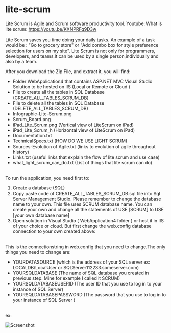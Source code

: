 # lite-scrum
Lite Scrum is Agile and Scrum software productivity tool.
Youtube: What is lite scrum: https://youtu.be/KXNPRFq9D3w<br><br>
Lite Scrum saves you time doing your daily tasks. An example of a task would be :
"Go to grocery store" or "Add combo box for style preference selection for users on my site". 
Lite Scrum is not only for programmers, developers, and teams.It can be used by a single person,individually and also by a team.
<br>
<p>
  After you download the Zip File, and extract it, you will find:<br>
  <ul>
    <li>
      Folder WebApplication4 that contains ASP.NET MVC Visual Studio Solution to be hosted on IIS (Local or Remote or Cloud )
    </li>
    <li> File to create all the tables in SQL Database (CREATE_ALL_TABLES_SCRUM_DB)</li>
    <li> File to delete all the tables in SQL Database (DELETE_ALL_TABLES_SCRUM_DB)</li>
    <li>Infographic-Lite-Scrum.png</li>
<li>Scrum_Board.png</li>
<li>iPad_Lite_Scrum.png (Vertical view of LiteScrum on iPad)</li>
<li>iPad_Lite_Scrum_h (Horizontal view of LiteScrum on iPad)</li>

<li>Documentation.txt</li>
<li>TechnicalSpecs.txt (HOW DO WE USE LIGHT SCRUM)</li>
<li>Sources-Evolution of Agile.txt (links to evolution of agile throughout history)</li>
<li>Links.txt (useful links that explain the flow of lite scrum and use case)</li>
<li>what_light_scrum_can_do.txt (List of things that lite scrum can do)</li>
    </ul>
</p>
<p>
  <br>
  To run the application, you need first to:<br>
  <ol>
    <li>Create a database (SQL)</li>
    <li>Copy paste code of CREATE_ALL_TABLES_SCRUM_DB.sql file into Sql Server Management Studio. Please remember to change the database name to your own. This file uses SCRUM database name. You can create your own and change all the statements of USE [SCRUM] to USE [your own database name]</li>
    <li>Open solution in Visual Studio ( WebApplication4 folder ) or host it in IIS of your choice or cloud. But first change the web.config database connection to your own created above:</li>
    </ol>
  </p>
  
  <p>
  <br>
  This is the connectionstring in web.config that you need to change.The only things you need to change are:
  <ul>
  <li>
    YOURDATASOURCE (which is the address of your SQL server ex: LOCALDB\LocalUser or SQLServer112233.someserver.com) 
  </li>
    <li>
    YOURSQLDATABASE (The name of SQL database you created in previous step. Mine for example I called it SCRUM) 
  </li>
    <li>
    YOURSQLDATABASEUSERID (The user ID that you use to log in to your instance of SQL Server)
  </li>
    <li>
      YOURSQLDATABASEPASSWORD  (The password that you use to log in to your instance of SQL Server )
    </li>
  </ul>
  <br>
  ex:<br>

![Screenshot]([screenshot.png](https://github.com/jinan-kordab/lite-scrum/blob/master/Images/cs.png))
  </p>
  
  
